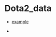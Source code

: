 # Dota2_data

* [example](https://medium.com/@waprin/python-and-dota2-analyzing-team-liquids-io-success-and-failure-7d44cc5979b2)

* 
